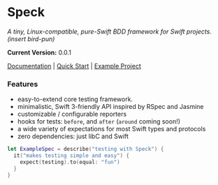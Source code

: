 Speck
========

_A tiny, Linux-compatible, pure-Swift BDD framework for Swift projects.
(insert bird-pun)_

**Current Version:** 0.0.1

[Documentation](Docs/00-main.md) | [Quick Start](Docs/02-running.md) | [Example Project](https://github.com/bppr/Speck.Example)

### Features
* easy-to-extend core testing framework.
* minimalistic, Swift 3-friendly API inspired by RSpec and Jasmine
* customizable / configurable reporters
* hooks for tests: `before`, and `after` (`around` coming soon!)
* a wide variety of expectations for most Swift types and protocols
* zero dependencies: just libC and Swift

```swift
let ExampleSpec = describe("testing with Speck") {
  it("makes testing simple and easy") {
    expect(testing).to(equal: "fun")
  }
}
```

